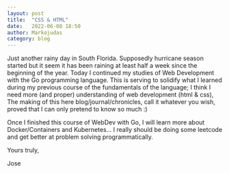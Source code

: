 ```yaml
---
layout: post
title:  "CSS & HTML"
date:   2022-06-08 18:50
author: Markojudas
category: blog
---
```


Just another rainy day in South Florida. Supposedly hurricane season started but it seem it has been raining at least half a week since the beginning of the year. Today I continued my studies of Web Development with the Go programming language. This is serving to solidify what I learned during my previous course of the fundamentals of the language; I think I need more (and proper) understanding of web development (html & css), The making of this here blog/journal/chronicles, call it whatever you wish, proved that I can only pretend to know so much :)

Once I finished this course of WebDev with Go, I will learn more about Docker/Containers and Kubernetes... I really should be doing some leetcode and get better at problem solving programmatically.

Yours truly,

Jose
